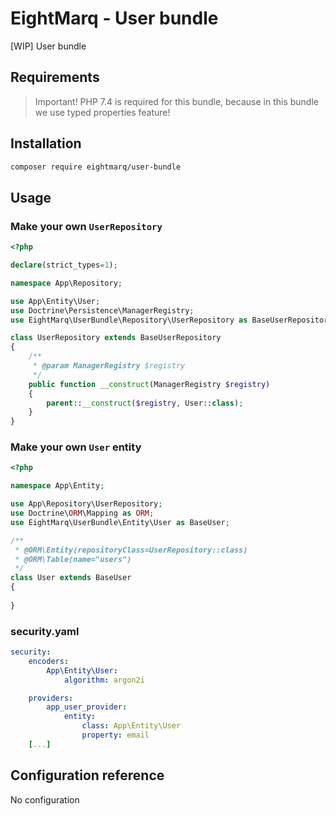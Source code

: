 # EightMarq - User bundle

[WIP] User bundle 

## Requirements

> Important! PHP 7.4 is required for this bundle, because in this bundle we use typed properties feature!

## Installation

```bash
composer require eightmarq/user-bundle
```

## Usage

### Make your own `UserRepository`

```php
<?php

declare(strict_types=1);

namespace App\Repository;

use App\Entity\User;
use Doctrine\Persistence\ManagerRegistry;
use EightMarq\UserBundle\Repository\UserRepository as BaseUserRepository;

class UserRepository extends BaseUserRepository
{
    /**
     * @param ManagerRegistry $registry
     */
    public function __construct(ManagerRegistry $registry)
    {
        parent::__construct($registry, User::class);
    }
}
```

### Make your own `User` entity

```php
<?php

namespace App\Entity;

use App\Repository\UserRepository;
use Doctrine\ORM\Mapping as ORM;
use EightMarq\UserBundle\Entity\User as BaseUser;

/**
 * @ORM\Entity(repositoryClass=UserRepository::class)
 * @ORM\Table(name="users")
 */
class User extends BaseUser
{
   
}
```

### security.yaml

```yaml
security:
    encoders:
        App\Entity\User:
            algorithm: argon2i

    providers:
        app_user_provider:
            entity:
                class: App\Entity\User
                property: email
    [...]
```

## Configuration reference

No configuration